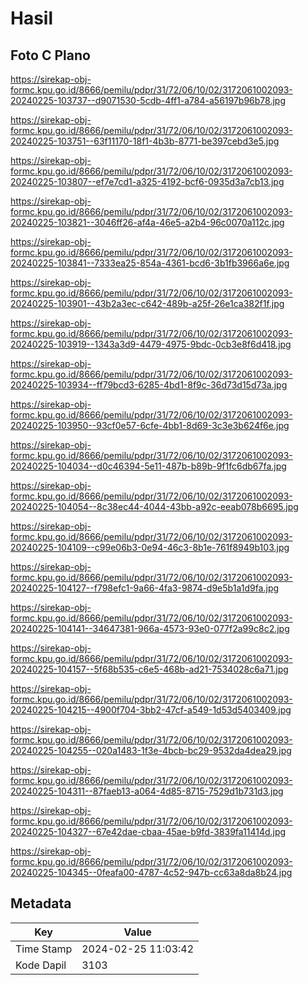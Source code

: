 # Hasil

## Foto C Plano

https://sirekap-obj-formc.kpu.go.id/8666/pemilu/pdpr/31/72/06/10/02/3172061002093-20240225-103737--d9071530-5cdb-4ff1-a784-a56197b96b78.jpg

https://sirekap-obj-formc.kpu.go.id/8666/pemilu/pdpr/31/72/06/10/02/3172061002093-20240225-103751--63f11170-18f1-4b3b-8771-be397cebd3e5.jpg

https://sirekap-obj-formc.kpu.go.id/8666/pemilu/pdpr/31/72/06/10/02/3172061002093-20240225-103807--ef7e7cd1-a325-4192-bcf6-0935d3a7cb13.jpg

https://sirekap-obj-formc.kpu.go.id/8666/pemilu/pdpr/31/72/06/10/02/3172061002093-20240225-103821--3046ff26-af4a-46e5-a2b4-96c0070a112c.jpg

https://sirekap-obj-formc.kpu.go.id/8666/pemilu/pdpr/31/72/06/10/02/3172061002093-20240225-103841--7333ea25-854a-4361-bcd6-3b1fb3966a6e.jpg

https://sirekap-obj-formc.kpu.go.id/8666/pemilu/pdpr/31/72/06/10/02/3172061002093-20240225-103901--43b2a3ec-c642-489b-a25f-26e1ca382f1f.jpg

https://sirekap-obj-formc.kpu.go.id/8666/pemilu/pdpr/31/72/06/10/02/3172061002093-20240225-103919--1343a3d9-4479-4975-9bdc-0cb3e8f6d418.jpg

https://sirekap-obj-formc.kpu.go.id/8666/pemilu/pdpr/31/72/06/10/02/3172061002093-20240225-103934--ff79bcd3-6285-4bd1-8f9c-36d73d15d73a.jpg

https://sirekap-obj-formc.kpu.go.id/8666/pemilu/pdpr/31/72/06/10/02/3172061002093-20240225-103950--93cf0e57-6cfe-4bb1-8d69-3c3e3b624f6e.jpg

https://sirekap-obj-formc.kpu.go.id/8666/pemilu/pdpr/31/72/06/10/02/3172061002093-20240225-104034--d0c46394-5e11-487b-b89b-9f1fc6db67fa.jpg

https://sirekap-obj-formc.kpu.go.id/8666/pemilu/pdpr/31/72/06/10/02/3172061002093-20240225-104054--8c38ec44-4044-43bb-a92c-eeab078b6695.jpg

https://sirekap-obj-formc.kpu.go.id/8666/pemilu/pdpr/31/72/06/10/02/3172061002093-20240225-104109--c99e06b3-0e94-46c3-8b1e-761f8949b103.jpg

https://sirekap-obj-formc.kpu.go.id/8666/pemilu/pdpr/31/72/06/10/02/3172061002093-20240225-104127--f798efc1-9a66-4fa3-9874-d9e5b1a1d9fa.jpg

https://sirekap-obj-formc.kpu.go.id/8666/pemilu/pdpr/31/72/06/10/02/3172061002093-20240225-104141--34647381-966a-4573-93e0-077f2a99c8c2.jpg

https://sirekap-obj-formc.kpu.go.id/8666/pemilu/pdpr/31/72/06/10/02/3172061002093-20240225-104157--5f68b535-c6e5-468b-ad21-7534028c6a71.jpg

https://sirekap-obj-formc.kpu.go.id/8666/pemilu/pdpr/31/72/06/10/02/3172061002093-20240225-104215--4900f704-3bb2-47cf-a549-1d53d5403409.jpg

https://sirekap-obj-formc.kpu.go.id/8666/pemilu/pdpr/31/72/06/10/02/3172061002093-20240225-104255--020a1483-1f3e-4bcb-bc29-9532da4dea29.jpg

https://sirekap-obj-formc.kpu.go.id/8666/pemilu/pdpr/31/72/06/10/02/3172061002093-20240225-104311--87faeb13-a064-4d85-8715-7529d1b731d3.jpg

https://sirekap-obj-formc.kpu.go.id/8666/pemilu/pdpr/31/72/06/10/02/3172061002093-20240225-104327--67e42dae-cbaa-45ae-b9fd-3839fa11414d.jpg

https://sirekap-obj-formc.kpu.go.id/8666/pemilu/pdpr/31/72/06/10/02/3172061002093-20240225-104345--0feafa00-4787-4c52-947b-cc63a8da8b24.jpg


## Metadata

| Key        | Value               |
| ---------- | ------------------- |
| Time Stamp | 2024-02-25 11:03:42 |
| Kode Dapil | 3103                |



